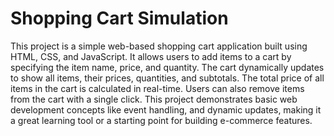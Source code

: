 # Shopping Cart Simulation

This project is a simple web-based shopping cart application built using HTML, CSS, and JavaScript. It allows users to add items to a cart by specifying the item name, price, and quantity. The cart dynamically updates to show all items, their prices, quantities, and subtotals. The total price of all items in the cart is calculated in real-time. Users can also remove items from the cart with a single click. This project demonstrates basic web development concepts like event handling, and dynamic updates, making it a great learning tool or a starting point for building e-commerce features.
